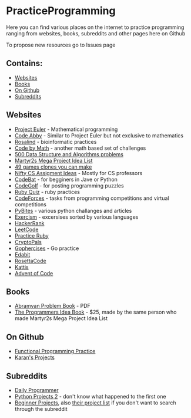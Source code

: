 # PracticeProgramming

Here you can find various places on the internet to practice programming ranging from websites, books, subreddits and other pages here on Github

To propose new resources go to Issues page

## Contains:

- [Websites](https://github.com/peroz1/PracticeProgramming#websites)
- [Books](https://github.com/peroz1/PracticeProgramming#books)
- [On Github](https://github.com/peroz1/PracticeProgramming#on-github)
- [Subreddits](https://github.com/peroz1/PracticeProgramming#subreddits)

## Websites
  - [Project Euler](https://projecteuler.net/) - Mathematical programming
  - [Code Abby](http://www.codeabbey.com/) - Similar to Project Euler but not exclusive to mathematics
  - [Rosalind](http://rosalind.info) - bioinformatic practices
  - [Code by Math](http://www.codebymath.com/index.php/welcome/challenges) - another math based set of challenges
  - [500 Data Structure and Algorithms problems](http://www.techiedelight.com/list-of-problems/)
  - [Martyr2s Mega Project Idea List](http://www.dreamincode.net/forums/topic/78802-martyr2s-mega-project-ideas-list/)
  - [49 games clones you can make](http://inventwithpython.com/blog/2012/02/20/i-need-practice-programming-49-ideas-for-game-clones-to-code/)
  - [Nifty CS Assigment Ideas](http://nifty.stanford.edu/) - Mostly for CS professors
  - [CodeBat](http://codingbat.com/java) - for begginers in Jave or Python
  - [CodeGolf](https://codegolf.stackexchange.com/) - for posting programming puzzles
  - [Ruby Quiz](http://rubyquiz.com/) - ruby practices
  - [CodeForces](http://codeforces.com/) - tasks from programming competitions and virtual competitions
  - [PyBites](https://pybit.es/pages/challenges.html) - various python challanges and articles
  - [Exercism](http://exercism.io/) - excersises sorted by various languages
  - [HackerRank](https://www.hackerrank.com/)
  - [LeetCode](https://leetcode.com/)
  - [Practice Ruby](https://repl.it/community/classrooms/53963) 
  - [CryptoPals](https://cryptopals.com/)
  - [Gophercises](https://gophercises.com/) - Go practice
  - [Edabit](https://edabit.com/)
  - [RosettaCode](http://rosettacode.org/wiki/Rosetta_Code)
  - [Kattis](https://open.kattis.com/)
  - [Advent of Code](http://adventofcode.com/)

## Books
  - [Abramyan Problem Book](https://open-edu.sfedu.ru/files/Abramyan-ProblemBook.pdf) - PDF
  - [The Programmers Idea Book](http://www.coderslexicon.com/downloads/the-programmers-idea-book/) - $25, made by the same person who made Martyr2s Mega Project Idea List
## On Github
  - [Functional Programming Practice](https://gist.github.com/oskarkv/3168ea3f8d7530ccd94c97c19aafe266)
  - [Karan's Projects](https://github.com/karan/Projects)
## Subreddits
  - [Daily Programmer](https://www.reddit.com/r/dailyprogrammer)
  - [Python Projects 2](https://www.reddit.com/r/PythonProjects2/) - don't know what happened to the first one
  - [Beginner Projects](https://www.reddit.com/r/beginnerprojects/), also [their project list](https://docs.google.com/document/d/1TyqD2_oDtiQIh_Y55J5RfeA91JJECc97xYIKM112H9I/edit) if you don't want to search through the subreddit
  
  
